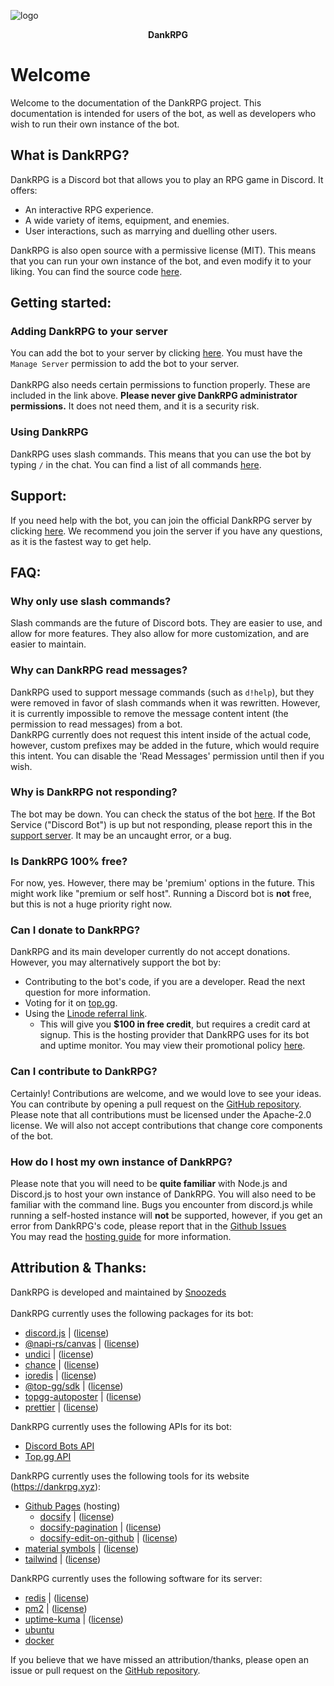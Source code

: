 <style>
h4 {
    text-align: center;
    margin-top: 0;
    margin-bottom: 0;
}
img[alt="logo"] {display: block; margin-left: auto; margin-right: auto;}
</style>

![logo](https://assets.dankrpg.xyz/Images/dankrpg.png ":size=10%")

#### DankRPG

# Welcome

Welcome to the documentation of the DankRPG project. This documentation is intended for users of the bot, as well as developers who wish to run their own instance of the bot.

## What is DankRPG?

DankRPG is a Discord bot that allows you to play an RPG game in Discord. It offers:

- An interactive RPG experience.
- A wide variety of items, equipment, and enemies.
- User interactions, such as marrying and duelling other users.

DankRPG is also open source with a permissive license (MIT). This means that you can run your own instance of the bot, and even modify it to your liking. You can find the source code [here](https://github.com/Snoozeds/DankRPG).

## Getting started:

### Adding DankRPG to your server

You can add the bot to your server by clicking [here](https://dankrpg.xyz/invite). You must have the `Manage Server` permission to add the bot to your server. \
\
DankRPG also needs certain permissions to function properly. These are included in the link above.
**Please never give DankRPG administrator permissions.** It does not need them, and it is a security risk.

### Using DankRPG

DankRPG uses slash commands. This means that you can use the bot by typing `/` in the chat. You can find a list of all commands [here](/commands).

## Support:

If you need help with the bot, you can join the official DankRPG server by clicking [here](https://discord.com/invite/Cc3xBSpWeB). We recommend you join the server if you have any questions, as it is the fastest way to get help.

## FAQ:

### Why only use slash commands?

Slash commands are the future of Discord bots. They are easier to use, and allow for more features. They also allow for more customization, and are easier to maintain.

### Why can DankRPG read messages?

DankRPG used to support message commands (such as `d!help`), but they were removed in favor of slash commands when it was rewritten. However, it is currently impossible to remove the message content intent (the permission to read messages) from a bot. 
\
DankRPG currently does not request this intent inside of the actual code, however, custom prefixes may be added in the future, which would require this intent. You can disable the 'Read Messages' permission until then if you wish.

### Why is DankRPG not responding?

The bot may be down. You can check the status of the bot [here](https://status.dankrpg.xyz). If the Bot Service ("Discord Bot") is up but not responding, please report this in the [support server](https://discord.com/invite/Cc3xBSpWeB). It may be an uncaught error, or a bug.

### Is DankRPG 100% free?

For now, yes. However, there may be 'premium' options in the future. This might work like "premium or self host". Running a Discord bot is **not** free, but this is not a huge priority right now.

### Can I donate to DankRPG?

DankRPG and its main developer currently do not accept donations. However, you may alternatively support the bot by:

- Contributing to the bot's code, if you are a developer. Read the next question for more information.
- Voting for it on [top.gg](https://top.gg/bot/855479925863481345).
- Using the [Linode referral link](https://www.linode.com/lp/refer/?r=2f0b0fc7f85a9c71619bd2f30b9e970e60b2c168).
  - This will give you **$100 in free credit**, but requires a credit card at signup. This is the hosting provider that DankRPG uses for its bot and uptime monitor. You may view their promotional policy [here](https://www.linode.com/promotional-policy/).

### Can I contribute to DankRPG?

Certainly! Contributions are welcome, and we would love to see your ideas. You can contribute by opening a pull request on the [GitHub repository](https://github.com/Snoozeds/DankRPG). Please note that all contributions must be licensed under the Apache-2.0 license. We will also not accept contributions that change core components of the bot.

### How do I host my own instance of DankRPG?

Please note that you will need to be **quite familiar** with Node.js and Discord.js to host your own instance of DankRPG. You will also need to be familiar with the command line. Bugs you encounter from discord.js while running a self-hosted instance will **not** be supported, however, if you get an error from DankRPG's code, please report that in the [Github Issues](https://github.com/Snoozeds/DankRPG/issueshttps://github.com/Snoozeds/DankRPG/issues) \
You may read the [hosting guide](https://github.com/Snoozeds/DankRPG#setup) for more information.

## Attribution & Thanks:

DankRPG is developed and maintained by [Snoozeds](https://snoozeds.com) \
\
DankRPG currently uses the following packages for its bot:

- [discord.js](https://discord.js.org) | ([license](https://github.com/discordjs/discord.js/blob/main/LICENSE))
- [@napi-rs/canvas](https://www.npmjs.com/package/@napi-rs/canvas) | ([license](https://github.com/Brooooooklyn/canvas/blob/main/LICENSE))
- [undici](https://www.npmjs.com/package/undici) | ([license](https://github.com/nodejs/undici/blob/main/LICENSE))
- [chance](https://www.npmjs.com/package/chance) | ([license](https://github.com/chancejs/chancejs/blob/master/LICENSE))
- [ioredis](https://www.npmjs.com/package/ioredis) | ([license](https://github.com/redis/ioredis/blob/main/LICENSE))
- [@top-gg/sdk](https://www.npmjs.com/package/@top-gg/sdk) | ([license](https://www.apache.org/licenses/LICENSE-2.0))
- [topgg-autoposter](https://www.npmjs.com/package/topgg-autoposter) | ([license](https://opensource.org/license/isc-license-txt/))
- [prettier](https://www.npmjs.com/package/prettier) | ([license](https://github.com/prettier/prettier/blob/main/LICENSE))

DankRPG currently uses the following APIs for its bot:

- [Discord Bots API](https://discord.com/developers/docs/)
- [Top.gg API](https://docs.top.gg/)

DankRPG currently uses the following tools for its website (https://dankrpg.xyz):

- [Github Pages](https://pages.github.com/) (hosting)
  - [docsify](https://docsify.js.org/) | ([license](https://github.com/docsifyjs/docsify/blob/develop/LICENSE))
  - [docsify-pagination](https://github.com/imyelo/docsify-pagination) | ([license](https://github.com/imyelo/docsify-pagination/blob/master/license))
  - [docsify-edit-on-github](https://github.com/njleonzhang/docsify-edit-on-github) | ([license](https://github.com/njleonzhang/docsify-edit-on-github/blob/master/LICENSE))
- [material symbols](https://fonts.google.com/icons) | ([license](https://scripts.sil.org/OFL))
- [tailwind](https://tailwindcss.com/) | ([license](https://github.com/tailwindlabs/tailwindcss))

DankRPG currently uses the following software for its server:
- [redis](https://redis.io/) | ([license](https://redis.io/docs/about/license/))
- [pm2](https://pm2.keymetrics.io/) | ([license](https://github.com/Unitech/pm2/blob/master/GNU-AGPL-3.0.txt))
- [uptime-kuma](https://github.com/louislam/uptime-kuma) | ([license](https://github.com/louislam/uptime-kuma/blob/master/LICENSE))
- [ubuntu](https://ubuntu.com/download/server)
- [docker](https://www.docker.com/)

If you believe that we have missed an attribution/thanks, please open an issue or pull request on the [GitHub repository](https://github.com/Snoozeds/dankrpg-web).

